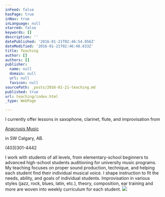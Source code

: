 ```yaml
---
inFeed: false
hasPage: true
inNav: true
inLanguage: null
starred: false
keywords: []
description: ''
datePublished: '2016-01-21T02:46:54.856Z'
dateModified: '2016-01-21T02:46:40.833Z'
title: Teaching
author: []
authors: []
publisher:
  name: null
  domain: null
  url: null
  favicon: null
sourcePath: _posts/2016-01-21-teaching.md
published: true
url: teaching/index.html
_type: WebPage

---
```

I currently offer lessons in saxophone, clarinet, flute, and improvisation from

[Anacrusis Music][0]

in SW Calgary, AB.

(403)301-4442

I work with students of all levels, from elementary-school beginners to advanced high-school students auditioning for university music programs.  My teaching focuses on proper sound production,  technique, and helping each student find their individual musical voice.  I shape instruction to fit the needs, ability, and goals of individual students.  Improvisation in various styles (jazz, rock, blues, latin, etc.), theory, composition, ear training and more are woven into weekly curriculum for each student.
![](https://the-grid-user-content.s3-us-west-2.amazonaws.com/c1538579-1954-49d3-a5ad-ea69bf06034f.jpg)

[0]: http://www.anacrusismusic.ca/